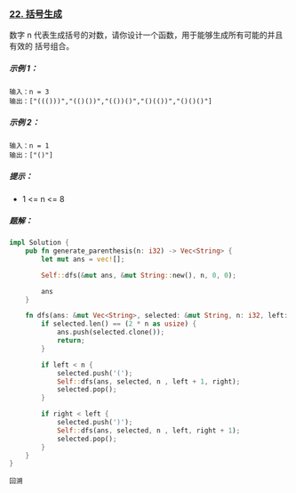 ### [22. 括号生成](https://leetcode.cn/problems/generate-parentheses/)

数字 n 代表生成括号的对数，请你设计一个函数，用于能够生成所有可能的并且 有效的 括号组合。

##### 示例 1：
```
输入：n = 3
输出：["((()))","(()())","(())()","()(())","()()()"]
```

##### 示例 2：
```
输入：n = 1
输出：["()"]
```

##### 提示：

- 1 <= n <= 8

##### 题解：
```rust
impl Solution {
    pub fn generate_parenthesis(n: i32) -> Vec<String> {
        let mut ans = vec![];

        Self::dfs(&mut ans, &mut String::new(), n, 0, 0);

        ans
    }

    fn dfs(ans: &mut Vec<String>, selected: &mut String, n: i32, left: i32, right: i32) {
        if selected.len() == (2 * n as usize) {
            ans.push(selected.clone());
            return;
        }

        if left < n {
            selected.push('(');
            Self::dfs(ans, selected, n , left + 1, right);
            selected.pop();
        }

        if right < left {
            selected.push(')');
            Self::dfs(ans, selected, n , left, right + 1);
            selected.pop();
        }
    }
}
```

`回溯`
